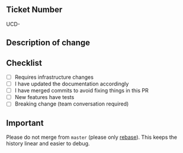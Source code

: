 ## Ticket Number
<!-- Add the number from the Jira board -->
UCD-

## Description of change
<!-- Please describe the change -->

## Checklist
<!-- Put an `x` in all the boxes that apply: -->
- [ ] Requires infrastructure changes
- [ ] I have updated the documentation accordingly
- [ ] I have merged commits to avoid fixing things in this PR
- [ ] New features have tests
- [ ] Breaking change (team conversation required)

## Important

Please do not merge from `master` (please only [rebase](https://github.com/foundry4/appeal-planning-decision/wiki/An-intro-to-Git-Rebase)). This keeps the history linear and easier to debug.

